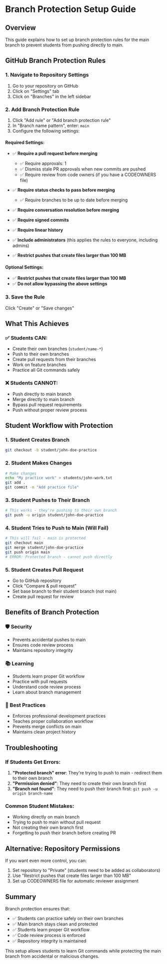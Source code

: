 # Branch Protection Setup Guide

## Overview
This guide explains how to set up branch protection rules for the main branch to prevent students from pushing directly to main.

## GitHub Branch Protection Rules

### 1. Navigate to Repository Settings
1. Go to your repository on GitHub
2. Click on "Settings" tab
3. Click on "Branches" in the left sidebar

### 2. Add Branch Protection Rule
1. Click "Add rule" or "Add branch protection rule"
2. In "Branch name pattern", enter: `main`
3. Configure the following settings:

#### Required Settings:
- ✅ **Require a pull request before merging**
  - ✅ Require approvals: 1
  - ✅ Dismiss stale PR approvals when new commits are pushed
  - ✅ Require review from code owners (if you have a CODEOWNERS file)

- ✅ **Require status checks to pass before merging**
  - ✅ Require branches to be up to date before merging

- ✅ **Require conversation resolution before merging**

- ✅ **Require signed commits**

- ✅ **Require linear history**

- ✅ **Include administrators** (this applies the rules to everyone, including admins)

- ✅ **Restrict pushes that create files larger than 100 MB**

#### Optional Settings:
- ✅ **Restrict pushes that create files larger than 100 MB**
- ✅ **Do not allow bypassing the above settings**

### 3. Save the Rule
Click "Create" or "Save changes"

## What This Achieves

### ✅ Students CAN:
- Create their own branches (`student/name-*`)
- Push to their own branches
- Create pull requests from their branches
- Work on feature branches
- Practice all Git commands safely

### ❌ Students CANNOT:
- Push directly to main branch
- Merge directly to main branch
- Bypass pull request requirements
- Push without proper review process

## Student Workflow with Protection

### 1. Student Creates Branch
```bash
git checkout -b student/john-doe-practice
```

### 2. Student Makes Changes
```bash
# Make changes
echo "My practice work" > students/john-work.txt
git add .
git commit -m "Add practice file"
```

### 3. Student Pushes to Their Branch
```bash
# This works - they're pushing to their own branch
git push -u origin student/john-doe-practice
```

### 4. Student Tries to Push to Main (Will Fail)
```bash
# This will fail - main is protected
git checkout main
git merge student/john-doe-practice
git push origin main
# ERROR: Protected branch - cannot push directly
```

### 5. Student Creates Pull Request
- Go to GitHub repository
- Click "Compare & pull request"
- Set base branch to their student branch (not main)
- Create pull request for review

## Benefits of Branch Protection

### 🛡️ Security
- Prevents accidental pushes to main
- Ensures code review process
- Maintains repository integrity

### 📚 Learning
- Students learn proper Git workflow
- Practice with pull requests
- Understand code review process
- Learn about branch management

### 🎯 Best Practices
- Enforces professional development practices
- Teaches proper collaboration workflow
- Prevents merge conflicts on main
- Maintains clean project history

## Troubleshooting

### If Students Get Errors:
1. **"Protected branch" error**: They're trying to push to main - redirect them to their own branch
2. **"Permission denied"**: They need to create their own branch first
3. **"Branch not found"**: They need to push their branch first: `git push -u origin branch-name`

### Common Student Mistakes:
- Working directly on main branch
- Trying to push to main without pull request
- Not creating their own branch first
- Forgetting to push their branch before creating PR

## Alternative: Repository Permissions

If you want even more control, you can:
1. Set repository to "Private" (students need to be added as collaborators)
2. Use "Restrict pushes that create files larger than 100 MB"
3. Set up CODEOWNERS file for automatic reviewer assignment

## Summary

Branch protection ensures that:
- ✅ Students can practice safely on their own branches
- ✅ Main branch stays clean and protected
- ✅ Students learn proper Git workflow
- ✅ Code review process is enforced
- ✅ Repository integrity is maintained

This setup allows students to learn Git commands while protecting the main branch from accidental or malicious changes.
